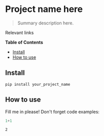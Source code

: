 # Project name here
> Summary description here.


Relevant links

<!-- START doctoc generated TOC please keep comment here to allow auto update -->
<!-- DON'T EDIT THIS SECTION, INSTEAD RE-RUN doctoc TO UPDATE -->
**Table of Contents**

- [Install](#install)
- [How to use](#how-to-use)

<!-- END doctoc generated TOC please keep comment here to allow auto update -->

## Install

`pip install your_project_name`

## How to use

Fill me in please! Don't forget code examples:

```python
1+1
```




    2


